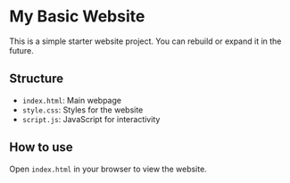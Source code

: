 # My Basic Website

This is a simple starter website project. You can rebuild or expand it in the future.

## Structure
- `index.html`: Main webpage
- `style.css`: Styles for the website
- `script.js`: JavaScript for interactivity

## How to use
Open `index.html` in your browser to view the website.
